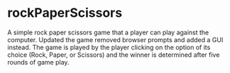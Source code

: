 # rockPaperScissors

A simple rock paper scissors game that a player can play against the computer. Updated the game
removed browser prompts and added a GUI instead. The game is played by the player clicking on the option of
its choice (Rock, Paper, or Scissors) and the winner is determined after five rounds of game play.
